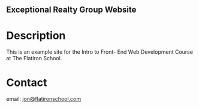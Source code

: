 Exceptional Realty Group Website
---

# Description

This is an example site for the Intro to Front- End Web Development Course at The Flatiron School.

# Contact

email: jon@flatironschool.com